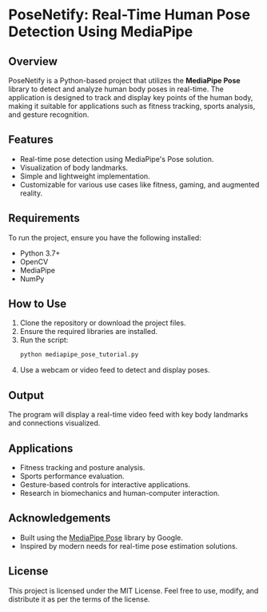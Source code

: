 # PoseNetify: Real-Time Human Pose Detection Using MediaPipe

## Overview
PoseNetify is a Python-based project that utilizes the **MediaPipe Pose** library to detect and analyze human body poses in real-time. The application is designed to track and display key points of the human body, making it suitable for applications such as fitness tracking, sports analysis, and gesture recognition.

## Features
- Real-time pose detection using MediaPipe's Pose solution.
- Visualization of body landmarks.
- Simple and lightweight implementation.
- Customizable for various use cases like fitness, gaming, and augmented reality.

## Requirements
To run the project, ensure you have the following installed:
- Python 3.7+
- OpenCV
- MediaPipe
- NumPy

## How to Use
1. Clone the repository or download the project files.
2. Ensure the required libraries are installed.
3. Run the script:
    ```bash
    python mediapipe_pose_tutorial.py
    ```
4. Use a webcam or video feed to detect and display poses.

## Output
The program will display a real-time video feed with key body landmarks and connections visualized.

## Applications
- Fitness tracking and posture analysis.
- Sports performance evaluation.
- Gesture-based controls for interactive applications.
- Research in biomechanics and human-computer interaction.

## Acknowledgements
- Built using the [MediaPipe Pose](https://google.github.io/mediapipe/solutions/pose) library by Google.
- Inspired by modern needs for real-time pose estimation solutions.

## License
This project is licensed under the MIT License. Feel free to use, modify, and distribute it as per the terms of the license.
